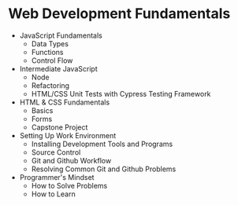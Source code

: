 # Web Development Fundamentals

- JavaScript Fundamentals 
  - Data Types
  - Functions
  - Control Flow
- Intermediate JavaScript 
  - Node
  - Refactoring
  - HTML/CSS Unit Tests with Cypress Testing Framework 
- HTML & CSS Fundamentals 
  - Basics
  - Forms
  - Capstone Project
- Setting Up Work Environment 
  - Installing Development Tools and Programs
  - Source Control
  - Git and Github Workflow
  - Resolving Common Git and Github Problems
- Programmer's Mindset 
  - How to Solve Problems
  - How to Learn
